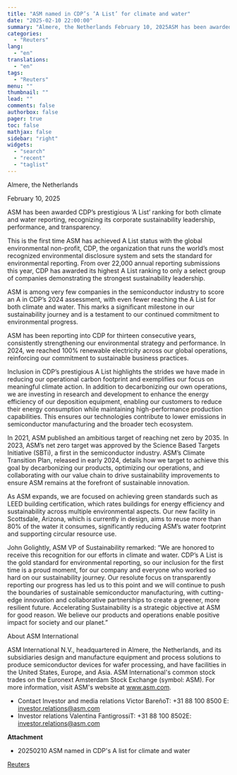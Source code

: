 ```yaml
---
title: "ASM named in CDP’s ‘A List’ for climate and water"
date: "2025-02-10 22:00:00"
summary: "Almere, the Netherlands February 10, 2025ASM has been awarded CDP’s prestigious ‘A List’ ranking for both climate and water reporting, recognizing its corporate sustainability leadership, performance, and transparency.This is the first time ASM has achieved A List status with the global environmental non-profit, CDP, the organization that runs the world’s..."
categories:
  - "Reuters"
lang:
  - "en"
translations:
  - "en"
tags:
  - "Reuters"
menu: ""
thumbnail: ""
lead: ""
comments: false
authorbox: false
pager: true
toc: false
mathjax: false
sidebar: "right"
widgets:
  - "search"
  - "recent"
  - "taglist"
---
```


Almere, the Netherlands

February 10, 2025

ASM has been awarded CDP’s prestigious ‘A List’ ranking for both climate and water reporting, recognizing its corporate sustainability leadership, performance, and transparency.

This is the first time ASM has achieved A List status with the global environmental non-profit, CDP, the organization that runs the world’s most recognized environmental disclosure system and sets the standard for environmental reporting. From over 22,000 annual reporting submissions this year, CDP has awarded its highest A List ranking to only a select group of companies demonstrating the strongest sustainability leadership.

ASM is among very few companies in the semiconductor industry to score an A in CDP’s 2024 assessment, with even fewer reaching the A List for both climate and water. This marks a significant milestone in our sustainability journey and is a testament to our continued commitment to environmental progress.

ASM has been reporting into CDP for thirteen consecutive years, consistently strengthening our environmental strategy and performance. In 2024, we reached 100% renewable electricity across our global operations, reinforcing our commitment to sustainable business practices.

Inclusion in CDP’s prestigious A List highlights the strides we have made in reducing our operational carbon footprint and exemplifies our focus on meaningful climate action. In addition to decarbonizing our own operations, we are investing in research and development to enhance the energy efficiency of our deposition equipment, enabling our customers to reduce their energy consumption while maintaining high-performance production capabilities. This ensures our technologies contribute to lower emissions in semiconductor manufacturing and the broader tech ecosystem.

In 2021, ASM published an ambitious target of reaching net zero by 2035. In 2023, ASM’s net zero target was approved by the Science Based Targets Initiative (SBTi), a first in the semiconductor industry. ASM’s Climate Transition Plan, released in early 2024, details how we target to achieve this goal by decarbonizing our products, optimizing our operations, and collaborating with our value chain to drive sustainability improvements to ensure ASM remains at the forefront of sustainable innovation.

As ASM expands, we are focused on achieving green standards such as LEED building certification, which rates buildings for energy efficiency and sustainability across multiple environmental aspects. Our new facility in Scottsdale, Arizona, which is currently in design, aims to reuse more than 80% of the water it consumes, significantly reducing ASM’s water footprint and supporting circular resource use.

John Golightly, ASM VP of Sustainability remarked: “We are honored to receive this recognition for our efforts in climate and water. CDP’s A List is the gold standard for environmental reporting, so our inclusion for the first time is a proud moment, for our company and everyone who worked so hard on our sustainability journey. Our resolute focus on transparently reporting our progress has led us to this point and we will continue to push the boundaries of sustainable semiconductor manufacturing, with cutting-edge innovation and collaborative partnerships to create a greener, more resilient future. Accelerating Sustainability is a strategic objective at ASM for good reason. We believe our products and operations enable positive impact for society and our planet.”

About ASM International

ASM International N.V., headquartered in Almere, the Netherlands, and its subsidiaries design and manufacture equipment and process solutions to produce semiconductor devices for wafer processing, and have facilities in the United States, Europe, and Asia. ASM International's common stock trades on the Euronext Amsterdam Stock Exchange (symbol: ASM). For more information, visit ASM's website at www.asm.com.

* Contact Investor and media relations Victor BareñoT: +31 88 100 8500 E: investor.relations@asm.com
* Investor relations Valentina FantigrossiT: +31 88 100 8502E: investor.relations@asm.com

**Attachment**

* 20250210 ASM named in CDP's A list for climate and water

[Reuters](https://www.tradingview.com/news/reuters.com,2025-02-10:newsml_GNE65qSyr:0-asm-named-in-cdp-s-a-list-for-climate-and-water/)
